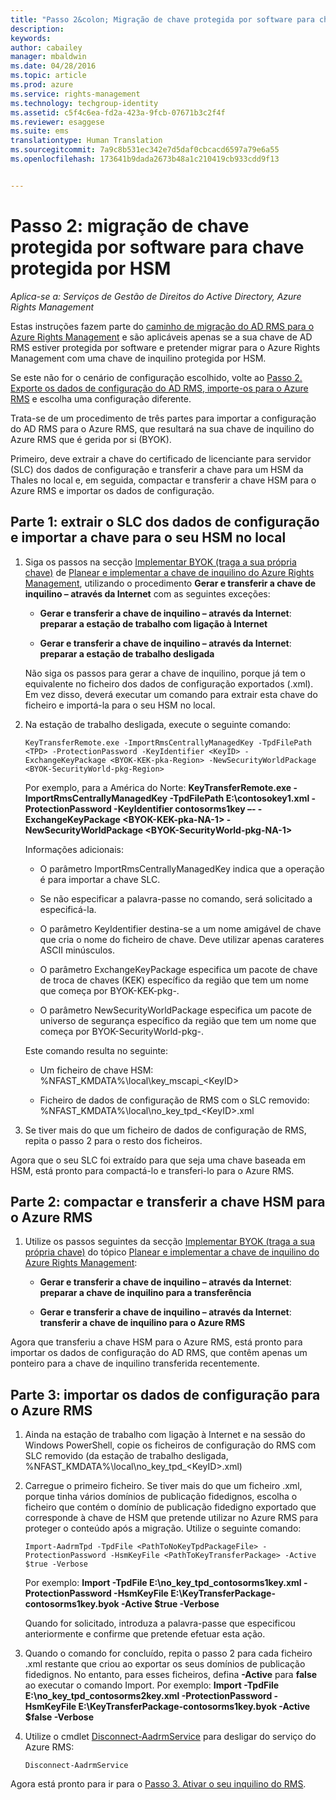 ```yaml
---
title: "Passo 2&colon; Migração de chave protegida por software para chave protegida por HSM | Azure RMS"
description: 
keywords: 
author: cabailey
manager: mbaldwin
ms.date: 04/28/2016
ms.topic: article
ms.prod: azure
ms.service: rights-management
ms.technology: techgroup-identity
ms.assetid: c5f4c6ea-fd2a-423a-9fcb-07671b3c2f4f
ms.reviewer: esaggese
ms.suite: ems
translationtype: Human Translation
ms.sourcegitcommit: 7a9c8b531ec342e7d5daf0cbcacd6597a79e6a55
ms.openlocfilehash: 173641b9dada2673b48a1c210419cb933cdd9f13


---
```


# Passo 2: migração de chave protegida por software para chave protegida por HSM

*Aplica-se a: Serviços de Gestão de Direitos do Active Directory, Azure Rights Management*


Estas instruções fazem parte do [caminho de migração do AD RMS para o Azure Rights Management](migrate-from-ad-rms-to-azure-rms.md) e são aplicáveis apenas se a sua chave de AD RMS estiver protegida por software e pretender migrar para o Azure Rights Management com uma chave de inquilino protegida por HSM. 

Se este não for o cenário de configuração escolhido, volte ao [Passo 2. Exporte os dados de configuração do AD RMS, importe-os para o Azure RMS](migrate-from-ad-rms-phase1.md#step-2-export-configuration-data-from-ad-rms-and-import-it-to-azure-rms) e escolha uma configuração diferente.

Trata-se de um procedimento de três partes para importar a configuração do AD RMS para o Azure RMS, que resultará na sua chave de inquilino do Azure RMS que é gerida por si (BYOK).

Primeiro, deve extrair a chave do certificado de licenciante para servidor (SLC) dos dados de configuração e transferir a chave para um HSM da Thales no local e, em seguida, compactar e transferir a chave HSM para o Azure RMS e importar os dados de configuração.

## Parte 1: extrair o SLC dos dados de configuração e importar a chave para o seu HSM no local

1.  Siga os passos na secção [Implementar BYOK (traga a sua própria chave)](plan-implement-tenant-key.md#implementing-your-azure-rights-management-tenant-key) de [Planear e implementar a chave de inquilino do Azure Rights Management](plan-implement-tenant-key.md), utilizando o procedimento **Gerar e transferir a chave de inquilino – através da Internet** com as seguintes exceções:

    -   **Gerar e transferir a chave de inquilino – através da Internet**: **preparar a estação de trabalho com ligação à Internet**

    -   **Gerar e transferir a chave de inquilino – através da Internet**: **preparar a estação de trabalho desligada**

    Não siga os passos para gerar a chave de inquilino, porque já tem o equivalente no ficheiro dos dados de configuração exportados (.xml). Em vez disso, deverá executar um comando para extrair esta chave do ficheiro e importá-la para o seu HSM no local.

2.  Na estação de trabalho desligada, execute o seguinte comando:

    ```
    KeyTransferRemote.exe -ImportRmsCentrallyManagedKey -TpdFilePath <TPD> -ProtectionPassword -KeyIdentifier <KeyID> -ExchangeKeyPackage <BYOK-KEK-pka-Region> -NewSecurityWorldPackage <BYOK-SecurityWorld-pkg-Region>
    ```
    Por exemplo, para a América do Norte: **KeyTransferRemote.exe -ImportRmsCentrallyManagedKey -TpdFilePath E:\contosokey1.xml -ProtectionPassword -KeyIdentifier contosorms1key –- -ExchangeKeyPackage &lt;BYOK-KEK-pka-NA-1&gt; -NewSecurityWorldPackage &lt;BYOK-SecurityWorld-pkg-NA-1&gt;**

    Informações adicionais:

    -   O parâmetro ImportRmsCentrallyManagedKey indica que a operação é para importar a chave SLC.

    -   Se não especificar a palavra-passe no comando, será solicitado a especificá-la.

    -   O parâmetro KeyIdentifier destina-se a um nome amigável de chave que cria o nome do ficheiro de chave. Deve utilizar apenas carateres ASCII minúsculos.

    -   O parâmetro ExchangeKeyPackage especifica um pacote de chave de troca de chaves (KEK) específico da região que tem um nome que começa por BYOK-KEK-pkg-.

    -   O parâmetro NewSecurityWorldPackage especifica um pacote de universo de segurança específico da região que tem um nome que começa por BYOK-SecurityWorld-pkg-.

    Este comando resulta no seguinte:

    -   Um ficheiro de chave HSM: %NFAST_KMDATA%\local\key_mscapi_&lt;KeyID&gt;

    -   Ficheiro de dados de configuração de RMS com o SLC removido: %NFAST_KMDATA%\local\no_key_tpd_&lt;KeyID&gt;.xml

3.  Se tiver mais do que um ficheiro de dados de configuração de RMS, repita o passo 2 para o resto dos ficheiros.

Agora que o seu SLC foi extraído para que seja uma chave baseada em HSM, está pronto para compactá-lo e transferi-lo para o Azure RMS.

## Parte 2: compactar e transferir a chave HSM para o Azure RMS

1.  Utilize os passos seguintes da secção [Implementar BYOK (traga a sua própria chave)](plan-implement-tenant-key.md#implementing-your-azure-rights-management-tenant-key) do tópico [Planear e implementar a chave de inquilino do Azure Rights Management](plan-implement-tenant-key.md):

    -   **Gerar e transferir a chave de inquilino – através da Internet**: **preparar a chave de inquilino para a transferência**

    -   **Gerar e transferir a chave de inquilino – através da Internet**: **transferir a chave de inquilino para o Azure RMS**

Agora que transferiu a chave HSM para o Azure RMS, está pronto para importar os dados de configuração do AD RMS, que contêm apenas um ponteiro para a chave de inquilino transferida recentemente.

## Parte 3: importar os dados de configuração para o Azure RMS

1.  Ainda na estação de trabalho com ligação à Internet e na sessão do Windows PowerShell, copie os ficheiros de configuração do RMS com SLC removido (da estação de trabalho desligada, %NFAST_KMDATA%\local\no_key_tpd_&lt;KeyID&gt;.xml)

2.  Carregue o primeiro ficheiro. Se tiver mais do que um ficheiro .xml, porque tinha vários domínios de publicação fidedignos, escolha o ficheiro que contém o domínio de publicação fidedigno exportado que corresponde à chave de HSM que pretende utilizar no Azure RMS para proteger o conteúdo após a migração. Utilize o seguinte comando:

    ```
    Import-AadrmTpd -TpdFile <PathToNoKeyTpdPackageFile> -ProtectionPassword -HsmKeyFile <PathToKeyTransferPackage> -Active $true -Verbose
    ```
    Por exemplo: **Import -TpdFile E:\no_key_tpd_contosorms1key.xml -ProtectionPassword -HsmKeyFile E:\KeyTransferPackage-contosorms1key.byok -Active $true -Verbose**

    Quando for solicitado, introduza a palavra-passe que especificou anteriormente e confirme que pretende efetuar esta ação.

3.  Quando o comando for concluído, repita o passo 2 para cada ficheiro .xml restante que criou ao exportar os seus domínios de publicação fidedignos. No entanto, para esses ficheiros, defina **-Active** para **false** ao executar o comando Import. Por exemplo: **Import -TpdFile E:\no_key_tpd_contosorms2key.xml -ProtectionPassword -HsmKeyFile E:\KeyTransferPackage-contosorms1key.byok -Active $false -Verbose**

4.  Utilize o cmdlet [Disconnect-AadrmService](http://msdn.microsoft.com/library/windowsazure/dn629416.aspx) para desligar do serviço do Azure RMS:

    ```
    Disconnect-AadrmService
    ```

Agora está pronto para ir para o [Passo 3. Ativar o seu inquilino do RMS](migrate-from-ad-rms-phase1.md#step-3-activate-your-rms-tenant).





<!--HONumber=Jun16_HO4-->



